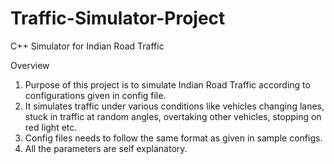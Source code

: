 # Traffic-Simulator-Project
C++ Simulator for Indian Road Traffic

Overview

1. Purpose of this project is to simulate Indian Road Traffic according to configurations given in config file.
2. It simulates traffic under various conditions like vehicles changing lanes, stuck in traffic at random angles, overtaking other vehicles, stopping on red light etc.
3. Config files needs to follow the same format as given in sample configs.
4. All the parameters are self explanatory.
